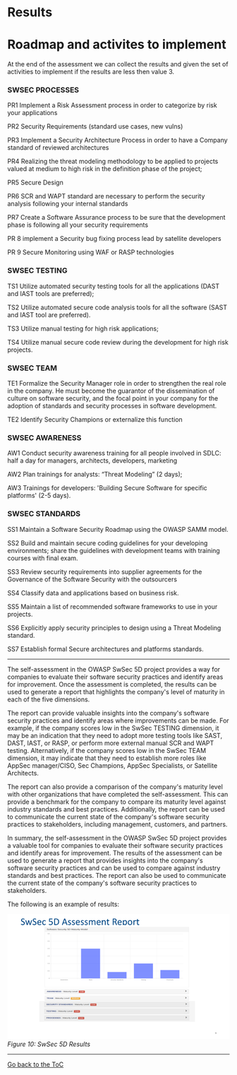 # Results

# Roadmap and activites to implement

At the end of the assessment we can collect the results and given the set of activities to implement if the results are less then value 3.

### SWSEC PROCESSES

PR1 Implement a Risk Assessment process in order to categorize by risk your applications

PR2 Security Requirements (standard use cases, new vulns)

PR3 Implement a Security Architecture Process in order to have a Company standard of reviewed architectures

PR4 Realizing the threat modeling methodology to be applied to projects valued at medium to high risk in the definition phase of the project;

PR5 Secure Design

PR6 SCR and WAPT standard are necessary to perform the security analysis following your internal standards

PR7 Create a Software Assurance process to be sure that the development phase is following all your security requirements

PR 8 implement a Security bug fixing process lead by satellite developers

PR 9 Secure Monitoring using WAF or RASP technologies

### SWSEC TESTING

TS1 Utilize automated security testing tools for all the applications (DAST and IAST tools are preferred);

TS2 Utilize automated secure code analysis tools for all the software (SAST and IAST tool are preferred).

TS3 Utilize manual testing for high risk applications;

TS4  Utilize manual secure code review during the development for high risk projects.

### SWSEC TEAM

TE1 Formalize the Security Manager role in order to strengthen the real role in the company. He must become the guarantor of the dissemination of culture on software security, and the focal point in your company for the adoption of standards and security processes in software development.

TE2 Identify Security Champions or externalize this function

### SWSEC AWARENESS

AW1 Conduct security awareness training for all people involved in SDLC: half a day for managers, architects, developers, marketing 

AW2 Plan trainings for analysts: “Threat Modeling” (2 days);

AW3 Trainings for developers: 'Building Secure Software for specific platforms' (2-5 days).

### SWSEC STANDARDS

SS1 Maintain a Software Security Roadmap using the OWASP SAMM model.

SS2 Build and maintain secure coding guidelines for your developing environments; share the guidelines with development teams with training courses with final exam.

SS3 Review security requirements into supplier agreements for the Governance of the Software Security with the outsourcers

SS4 Classify data and applications based on business risk.

SS5 Maintain a list of recommended software frameworks to use in your projects.

SS6 Explicitly apply security principles to design using a Threat Modeling standard.

SS7 Establish formal Secure architectures and platforms standards.

---

The self-assessment in the OWASP SwSec 5D project provides a way for companies to evaluate their software security practices and identify areas for improvement. Once the assessment is completed, the results can be used to generate a report that highlights the company's level of maturity in each of the five dimensions.

The report can provide valuable insights into the company's software security practices and identify areas where improvements can be made. For example, if the company scores low in the SwSec TESTING dimension, it may be an indication that they need to adopt more testing tools like SAST, DAST, IAST, or RASP, or perform more external manual SCR and WAPT testing. Alternatively, if the company scores low in the SwSec TEAM dimension, it may indicate that they need to establish more roles like AppSec manager/CISO, Sec Champions, AppSec Specialists, or Satellite Architects.

The report can also provide a comparison of the company's maturity level with other organizations that have completed the self-assessment. This can provide a benchmark for the company to compare its maturity level against industry standards and best practices. Additionally, the report can be used to communicate the current state of the company's software security practices to stakeholders, including management, customers, and partners.

In summary, the self-assessment in the OWASP SwSec 5D project provides a valuable tool for companies to evaluate their software security practices and identify areas for improvement. The results of the assessment can be used to generate a report that provides insights into the company's software security practices and can be used to compare against industry standards and best practices. The report can also be used to communicate the current state of the company's software security practices to stakeholders.

The following is an example of results:

![SwSec 5D Data](https://github.com/OWASP/www-project-software-security-5d-framework/blob/master/assets/images/SwSec5DData.png)\
 *Figure 10: SwSec 5D Results*

---

[Go back to the ToC](ToC.md)
